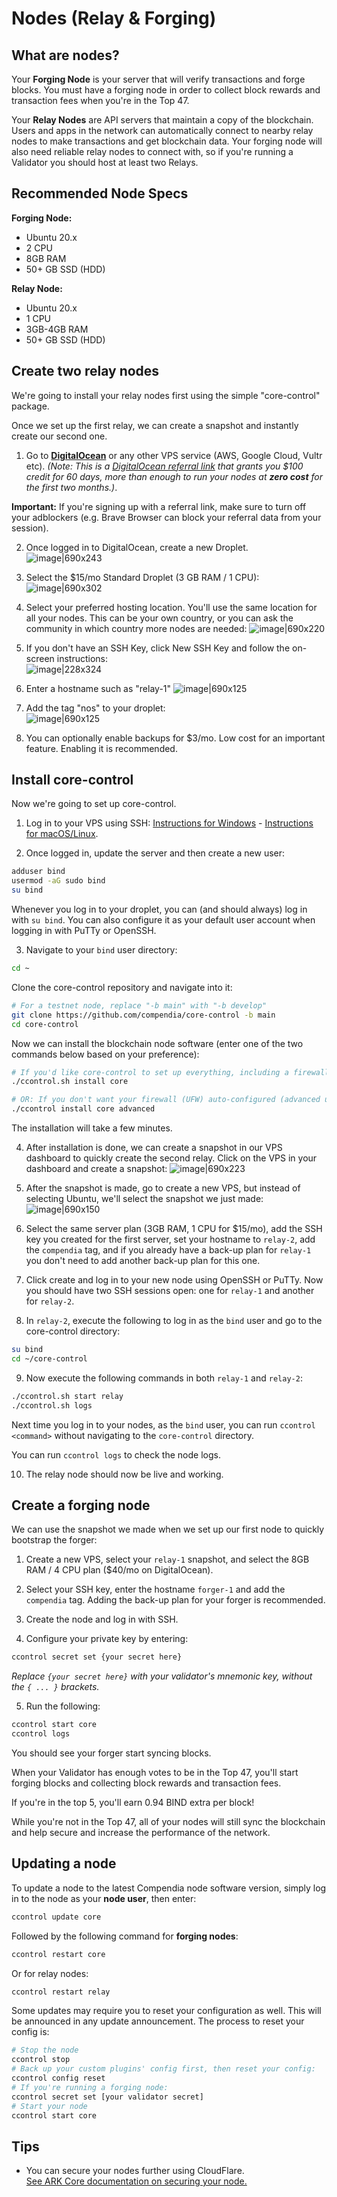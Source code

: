 # Nodes (Relay & Forging)

## What are nodes?

Your **Forging Node** is your server that will verify transactions and forge blocks. You must have a forging node in order to collect block rewards and transaction fees when you're in the Top 47.

Your **Relay Nodes** are API servers that maintain a copy of the blockchain. Users and apps in the network can automatically connect to nearby relay nodes to make transactions and get blockchain data.
Your forging node will also need reliable relay nodes to connect with, so if you're running a Validator you should host at least two Relays.

## Recommended Node Specs

**Forging Node:**

* Ubuntu 20.x
* 2 CPU
* 8GB RAM
* 50+ GB SSD (HDD)

**Relay Node:**

* Ubuntu 20.x
* 1 CPU
* 3GB-4GB RAM
* 50+ GB SSD (HDD)

## Create two relay nodes

We're going to install your relay nodes first using the simple "core-control" package.

Once we set up the first relay, we can create a snapshot and instantly create our second one.

1. Go to [**DigitalOcean**](https://m.do.co/c/1506a50e2710) or any other VPS service (AWS, Google Cloud, Vultr etc). *(Note: This is a [DigitalOcean referral link](https://m.do.co/c/1506a50e2710) that grants you $100 credit for 60 days, more than enough to run your nodes at **zero cost** for the first two months.)*.

**Important:** If you're signing up with a referral link, make sure to turn off your adblockers (e.g. Brave Browser can block your referral data from your session).

2. Once logged in to DigitalOcean, create a new Droplet. <br> ![image|690x243](https://nos.chat/uploads/default/original/1X/a41d1de11b438b77a0a338e4adf5592022ead096.png)

3. Select the $15/mo Standard Droplet (3 GB RAM / 1 CPU):
![image|690x302](https://nos.chat/uploads/default/original/1X/b08c314bd46cfc156f061939d80273717ef3d4c9.png) 

4. Select your preferred hosting location. You'll use the same location for all your nodes. This can be your own country, or you can ask the community in which country more nodes are needed:
![image|690x220](https://nos.chat/uploads/default/original/1X/4fad1ce77a41ebb1e3bb536a1218c090db3139d3.png) 

5. If you don't have an SSH Key, click New SSH Key and follow the on-screen instructions: <br>
![image|228x324](https://nos.chat/uploads/default/original/1X/77f368b8e9663bb7e3c9ca5a0fbed77587696162.png) 

6. Enter a hostname such as "relay-1"
![image|690x125](https://nos.chat/uploads/default/original/1X/050c69ff1b167153c83ee1a81f6d6dd3e13df6ac.png) 

7. Add the tag "nos" to your droplet:<br>
![image|690x125](https://nos.chat/uploads/default/original/1X/869bcc9728035920d5ad396116bb5ccffcd631a6.png) 

8. You can optionally enable backups for $3/mo. Low cost for an important feature. Enabling it is recommended.

## Install core-control

Now we're going to set up core-control.

1. Log in to your VPS using SSH: [Instructions for Windows](https://www.digitalocean.com/docs/droplets/how-to/connect-with-ssh/putty/) - [Instructions for macOS/Linux](https://www.digitalocean.com/docs/droplets/how-to/connect-with-ssh/openssh/).

2. Once logged in, update the server and then create a new user:

```bash
adduser bind
usermod -aG sudo bind
su bind
```

Whenever you log in to your droplet, you can (and should always) log in with `su bind`.
You can also configure it as your default user account when logging in with PuTTy or OpenSSH.

3. Navigate to your `bind` user directory:

```bash
cd ~
```

Clone the core-control repository and navigate into it:

```bash
# For a testnet node, replace "-b main" with "-b develop"
git clone https://github.com/compendia/core-control -b main
cd core-control
```

Now we can install the blockchain node software (enter one of the two commands below based on your preference):

```bash
# If you'd like core-control to set up everything, including a firewall:
./ccontrol.sh install core

# OR: If you don't want your firewall (UFW) auto-configured (advanced users):
./ccontrol install core advanced
```

The installation will take a few minutes.

4. After installation is done, we can create a snapshot in our VPS dashboard to quickly create the second relay. Click on the VPS in your dashboard and create a snapshot:
![image|690x223](https://nos.chat/uploads/default/original/1X/01c78c6f26cb1af80fa2c5de412a1cccbf0a3c36.png) 

5. After the snapshot is made, go to create a new VPS, but instead of selecting Ubuntu, we'll select the snapshot we just made:
![image|690x150](https://nos.chat/uploads/default/original/1X/3f5837ada64984123591d583866cae9116c8863e.png) 

6. Select the same server plan (3GB RAM, 1 CPU for $15/mo), add the SSH key you created for the first server, set your hostname to `relay-2`, add the `compendia` tag, and if you already have a back-up plan for `relay-1` you don't need to add another back-up plan for this one.

7. Click create and log in to your new node using OpenSSH or PuTTy. Now you should have two SSH sessions open: one for `relay-1` and another for `relay-2`.

8. In `relay-2`, execute the following to log in as the `bind` user and go to the core-control directory:
```bash
su bind
cd ~/core-control
```

9. Now execute the following commands in both `relay-1` and `relay-2`:

```bash
./ccontrol.sh start relay
./ccontrol.sh logs
```

Next time you log in to your nodes, as the `bind` user, you can run `ccontrol <command>` without navigating to the `core-control` directory.

You can run `ccontrol logs` to check the node logs.

10. The relay node should now be live and working.

## Create a forging node

We can use the snapshot we made when we set up our first node to quickly bootstrap the forger:

1. Create a new VPS, select your `relay-1` snapshot, and select the 8GB RAM / 4 CPU plan ($40/mo on DigitalOcean).

2. Select your SSH key, enter the hostname `forger-1` and add the `compendia` tag. Adding the back-up plan for your forger is recommended.

3. Create the node and log in with SSH.

4. Configure your private key by entering:

```bash
ccontrol secret set {your secret here}
```

*Replace `{your secret here}` with your validator's mnemonic key, without the `{ ... }` brackets.*

5. Run the following:

```bash
ccontrol start core
ccontrol logs
```

You should see your forger start syncing blocks.

When your Validator has enough votes to be in the Top 47, you'll start forging blocks and collecting block rewards and transaction fees.

If you're in the top 5, you'll earn 0.94 BIND extra per block!

While you're not in the Top 47, all of your nodes will still sync the blockchain and help secure and increase the performance of the network.

## Updating a node

To update a node to the latest Compendia node software version, simply log in to the node as your **node user**, then enter:

 ```bash
 ccontrol update core
 ```
 
 Followed by the following command for **forging nodes**:
 ```bash
 ccontrol restart core
 ```
 
 Or for relay nodes:
 ```bash
 ccontrol restart relay
 ```

Some updates may require you to reset your configuration as well. This will be announced in any update announcement. The process to reset your config is:

```bash
# Stop the node
ccontrol stop
# Back up your custom plugins' config first, then reset your config:
ccontrol config reset
# If you're running a forging node:
ccontrol secret set [your validator secret]
# Start your node
ccontrol start core
```

## Tips

* You can secure your nodes further using CloudFlare. <br>
[See ARK Core documentation on securing your node.](https://guides.ark.dev/devops-guides/how-to-secure-your-ark-node)
